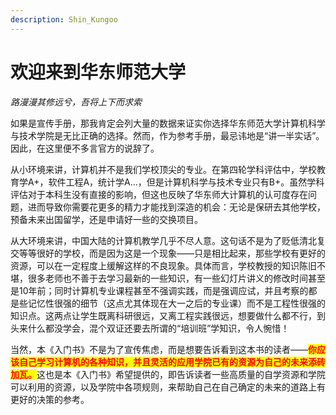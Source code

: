 ```yaml
---
description: Shin_Kungoo
---
```


# 欢迎来到华东师范大学

_路漫漫其修远兮，吾将上下而求索_

如果是宣传手册，那我肯定会列大量的数据来证实你选择华东师范大学计算机科学与技术学院是无比正确的选择。然而，作为参考手册，最忌讳地是“讲一半实话”。因此，在这里便不多言官方的说辞了。

从小环境来讲，计算机并不是我们学校顶尖的专业。在第四轮学科评估中，学校教育学A+，软件工程A，统计学A...，但是计算机科学与技术专业只有B+。虽然学科评估对于本科生没有直接的影响，但这也反映了华东师大计算机的认可度存在问题，进而导致你需要花更多的精力才能找到深造的机会：无论是保研去其他学校，预备未来出国留学，还是申请好一些的交换项目。

从大环境来讲，中国大陆的计算机教学几乎不尽人意。这句话不是为了贬低清北复交等等很好的学校，而是因为这是一个现象——只是相比起来，那些学校有更好的资源，可以在一定程度上缓解这样的不良现象。具体而言，学校教授的知识陈旧不堪，很多老师也不善于去学习最新的一些知识，有一些幻灯片讲义的修改时间甚至是10年前；同时计算机专业课程甚至不强调实践，而是强调应试，并且考察的都是些记忆性很强的细节（这点尤其体现在大一之后的专业课）而不是工程性很强的知识点。这两点让学生既离科研很远，又离工程实践很远，想要做什么都不行，到头来什么都没学会，混个双证还要去所谓的“培训班”学知识，令人惋惜！

当然，本《入门书》不是为了宣传焦虑，而是想要告诉看到这本书的读者——<mark style="color:red;">**你应该自己学习计算机的各种知识，并且灵活的应用学院已有的资源为自己的未来添砖加瓦。**</mark>这也是本《入门书》希望提供的，即告诉读者一些高质量的自学资源和学院可以利用的资源，以及学院中各项规则，来帮助自己在自己确定的未来的道路上有更好的决策的参考。

